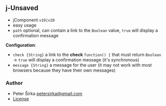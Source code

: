## j-Unsaved

- jComponent `v19|v20`
- easy usage
- `path` optional, can contain a link to the `Boolean` value, `true` will display a confirmation message

__Configuration__:

- `check {String}` a link to the __check__ `function() {` that must return `Boolean` -> `true` will display a confirmation message (it's synchronous)
- `message {String}` a message for the user (it may not work with most browsers because they have their own messages)

### Author

- Peter Širka <petersirka@gmail.com>
- [License](https://www.totaljs.com/license/)